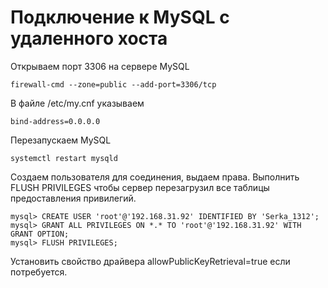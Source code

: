 # Подключение к MySQL с удаленного хоста

Открываем порт 3306 на сервере MySQL
````
firewall-cmd --zone=public --add-port=3306/tcp
````

В файле /etc/my.cnf указываем 
````
bind-address=0.0.0.0
````

Перезапускаем MySQL
````
systemctl restart mysqld
````

Создаем пользователя для соединения, выдаем права.
Выполнить FLUSH PRIVILEGES чтобы сервер перезагрузил все таблицы предоставления привилегий.
````
mysql> CREATE USER 'root'@'192.168.31.92' IDENTIFIED BY 'Serka_1312';
mysql> GRANT ALL PRIVILEGES ON *.* TO 'root'@'192.168.31.92' WITH GRANT OPTION;
mysql> FLUSH PRIVILEGES;
````

Установить свойство драйвера allowPublicKeyRetrieval=true если потребуется.